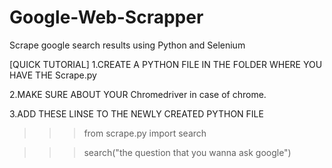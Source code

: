 # Google-Web-Scrapper
Scrape google search results using Python and Selenium

[QUICK TUTORIAL]
1.CREATE A PYTHON FILE IN THE FOLDER WHERE YOU HAVE THE Scrape.py

2.MAKE SURE ABOUT YOUR Chromedriver in case of chrome.

3.ADD THESE LINSE TO THE NEWLY CREATED PYTHON FILE

>>>from scrape.py import search

>>>search("the question that you wanna ask google")


